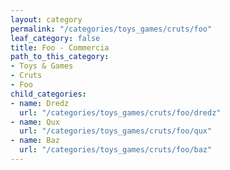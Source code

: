 ```yaml
---
layout: category
permalink: "/categories/toys_games/cruts/foo"
leaf_category: false
title: Foo - Commercia
path_to_this_category:
- Toys & Games
- Cruts
- Foo
child_categories:
- name: Dredz
  url: "/categories/toys_games/cruts/foo/dredz"
- name: Qux
  url: "/categories/toys_games/cruts/foo/qux"
- name: Baz
  url: "/categories/toys_games/cruts/foo/baz"
---
```

